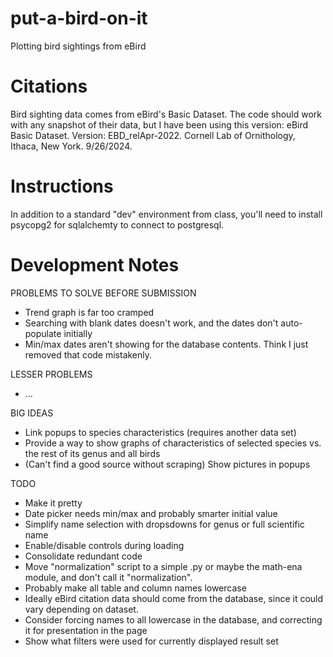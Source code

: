 # put-a-bird-on-it
Plotting bird sightings from eBird

# Citations
Bird sighting data comes from eBird's Basic Dataset. The code should work with any snapshot of their data, but I have been using this version:
eBird Basic Dataset. Version: EBD_relApr-2022. Cornell Lab of Ornithology, Ithaca, New York. 9/26/2024.

# Instructions

In addition to a standard "dev" environment from class, you'll need to install psycopg2 for sqlalchemty to connect to postgresql.

# Development Notes

PROBLEMS TO SOLVE BEFORE SUBMISSION
* Trend graph is far too cramped
* Searching with blank dates doesn't work, and the dates don't auto-populate initially
* Min/max dates aren't showing for the database contents. Think I just removed that code mistakenly.

LESSER PROBLEMS
* ...

BIG IDEAS
* Link popups to species characteristics (requires another data set)
* Provide a way to show graphs of characteristics of selected species vs. the rest of its genus and all birds
* (Can't find a good source without scraping) Show pictures in popups

TODO
* Make it pretty
* Date picker needs min/max and probably smarter initial value
* Simplify name selection with dropsdowns for genus or full scientific name
* Enable/disable controls during loading
* Consolidate redundant code
* Move "normalization" script to a simple .py or maybe the math-ena module, and don't call it "normalization".
* Probably make all table and column names lowercase
* Ideally eBird citation data should come from the database, since it could vary depending on dataset.
* Consider forcing names to all lowercase in the database, and correcting it for presentation in the page
* Show what filters were used for currently displayed result set